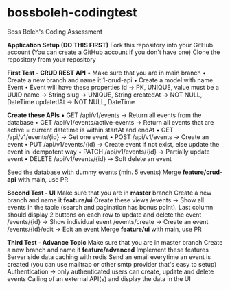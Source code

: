 # bossboleh-codingtest
Boss Boleh's Coding Assessment

**Application Setup (DO THIS FIRST)**
Fork this repository into your GitHub account (You can create a GitHub account if you don't have one)
Clone the repository from your repository

**First Test - CRUD REST API**
• Make sure that you are in main branch
• Create a new branch and name it 1-crud-api
• Create a model with name Event
• Event will have these properties
  id -> PK, UNIQUE, value must be a UUID
  name -> String
  slug -> UNIQUE, String
  createdAt -> NOT NULL, DateTime
  updatedAt -> NOT NULL, DateTime
  
**Create these APIs**
• GET /api/v1/events -> Return all events from the database
• GET /api/v1/events/active-events -> Return all events that are active = current datetime is within startAt and endAt
• GET /api/v1/events/{id} -> Get one event
• POST /api/v1/events -> Create an event
• PUT /api/v1/events/{id} -> Create event if not exist, else update the event in idempotent way
• PATCH /api/v1/events/{id} -> Partially update event
• DELETE /api/v1/events/{id} -> Soft delete an event

Seed the database with dummy events (min. 5 events)
Merge **feature/crud-api** with main, use PR

**Second Test - UI**
Make sure that you are in **master** branch
Create a new branch and name it **feature/ui**
Create these views
/events -> Show all events in the table (search and pagination has bonus point). Last column should display 2 buttons on each row to update and delete the event
/events/{id} -> Show individual event
/events/create -> Create an event
/events/{id}/edit -> Edit an event
Merge **feature/ui** with main, use PR

**Third Test - Advance Topic**
Make sure that you are in master branch
Create a new branch and name it **feature/advanced**
Implement these features
Server side data caching with redis
Send an email everytime an event is created (you can use mailtrap or other smtp provider that's easy to setup)
Authentication -> only authenticated users can create, update and delete events
Calling of an external API(s) and display the data in the UI

